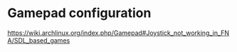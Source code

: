 # Gamepad configuration

https://wiki.archlinux.org/index.php/Gamepad#Joystick_not_working_in_FNA/SDL_based_games
